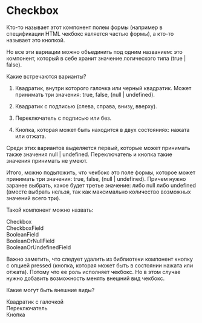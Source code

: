 Checkbox
=======

Кто-то называет этот компонент полем формы (например в спецификации HTML чекбокс является частью формы), а кто-то называет это кнопкой.

Но все эти вариации можно объединить под одним названием: это компонент, который в себе хранит значение логического типа (true | false).

Какие встречаются варианты?

1) Квадратик, внутри которого галочка или черный квадратик. Может принимать три значения: true, false, (null | undefined).

2) Квадратик с подписью (слева, справа, внизу, вверху).

3) Переключатель с подписью или без.

4) Кнопка, которая может быть находится в двух состояниях: нажата или отжата.

Среди этих вариантов выделяется первый, которые может принимать также значения null | undefined. 
Переключатель и кнопка такие значения принимать не умеют.

Итого, можно подытожить, что чекбокс это поле формы, которое может принимать три значения: true, false, (null | undefined). 
Причем нужно заранее выбрать, какое будет третье значение: либо null либо undefined (вместе выбрать нельзя, так как максимально 
количество возможных значений всего три).

Такой компонент можно назвать:

Checkbox  
CheckboxField  
BooleanField  
BooleanOrNullField  
BooleanOrUndefinedField  

Важно заметить, что следует удалить из библиотеки компонент кнопку с опцией pressed (кнопка, которая может быть в состоянии нажата или отжата). Потому что ее роль исполняет чекбокс. Но в этом случае нужно добавить возможность менять внешний вид чекбокс.

Какие могут быть внешние виды?

Квадратик с галочкой  
Переключатель  
Кнопка  
